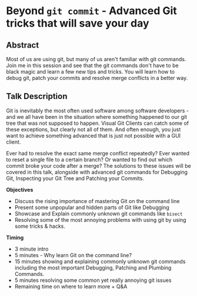 # Beyond `git commit` - Advanced Git tricks that will save your day

## Abstract

Most of us are using git, but many of us aren't familiar with git commands. Join me in this session and see that the git commands don't have to be black magic and learn a few new tips and tricks. You will learn how to debug git, patch your commits and resolve merge conflicts in a better way.

## Talk Description

Git is inevitably the most often used software among software developers - and we all have been in the situation where something happened to our git tree that was not supposed to happen. Visual Git Clients can catch some of these exceptions, but clearly not all of them. And often enough, you just want to achieve something advanced that is just not possible with a GUI client.

Ever had to resolve the exact same merge conflict repeatedly? Ever wanted to reset a single file to a certain branch? Or wanted to find out which commit broke your code after a merge? The solutions to these issues will be covered in this talk, alongside with advanced git commands for Debugging Git, Inspecting your Git Tree and Patching your Commits.

**Objectives**

- Discuss the rising importance of mastering Git on the command line
- Present some unpopular and hidden parts of Git like Debugging
- Showcase and Explain commonly unknown git commands like `bisect`
- Resolving some of the most annoying problems with using git by using some tricks & hacks.

**Timing**

- 3 minute intro
- 5 minutes - Why learn Git on the command line?
- 15 minutes showing and explaining commonly unknown git commands including the most important Debugging, Patching and Plumbing Commands.
- 5 minutes resolving some common yet really annoying git issues
- Remaining time on where to learn more + Q&A